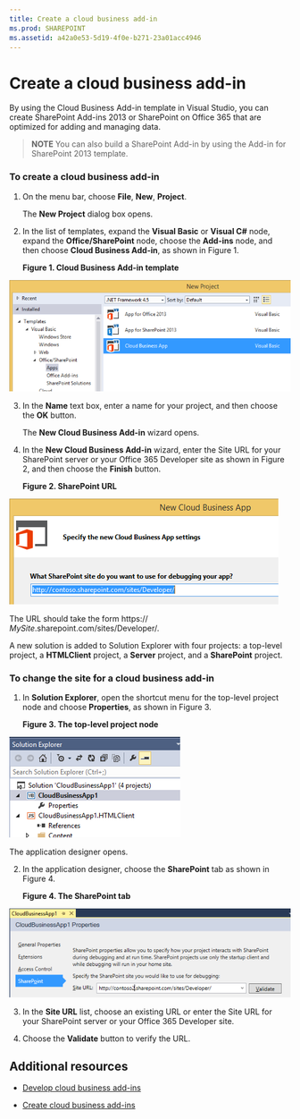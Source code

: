 ```yaml
---
title: Create a cloud business add-in
ms.prod: SHAREPOINT
ms.assetid: a42a0e53-5d19-4f0e-b271-23a01acc4946
---
```



# Create a cloud business add-in
By using the Cloud Business Add-in template in Visual Studio, you can create SharePoint Add-ins 2013 or SharePoint on Office 365 that are optimized for adding and managing data.
> **NOTE**
> You can also build a SharePoint Add-in by using the Add-in for SharePoint 2013 template. 





### To create a cloud business add-in


1. On the menu bar, choose **File**, **New**, **Project**.

    The **New Project** dialog box opens.


2. In the list of templates, expand the **Visual Basic** or **Visual C#** node, expand the **Office/SharePoint** node, choose the **Add-ins** node, and then choose **Cloud Business Add-in**, as shown in Figure 1.

   **Figure 1. Cloud Business Add-in template**



![Template for creating a Cloud Business App](images/CloudBusinessApptemplate.PNG)





3. In the **Name** text box, enter a name for your project, and then choose the **OK** button.

    The **New Cloud Business Add-in** wizard opens.


4. In the **New Cloud Business Add-in** wizard, enter the Site URL for your SharePoint server or your Office 365 Developer site as shown in Figure 2, and then choose the **Finish** button.

   **Figure 2. SharePoint URL**



![SharePoint URL](images/SiteURL.PNG)


The URL should take the form https://  _MySite_.sharepoint.com/sites/Developer/.

A new solution is added to Solution Explorer with four projects: a top-level project, a **HTMLClient** project, a **Server** project, and a **SharePoint** project.



### To change the site for a cloud business add-in


1. In **Solution Explorer**, open the shortcut menu for the top-level project node and choose **Properties**, as shown in Figure 3.

   **Figure 3. The top-level project node**



![The top level project node](images/Top-levelprojectnode.PNG)


The application designer opens.


2. In the application designer, choose the **SharePoint** tab as shown in Figure 4.

   **Figure 4. The SharePoint tab**



![The SharePoint properties tab](images/SharePointtab.PNG)





3. In the **Site URL** list, choose an existing URL or enter the Site URL for your SharePoint server or your Office 365 Developer site.


4. Choose the **Validate** button to verify the URL.



## Additional resources
<a name="bk_addresources"> </a>


-  [Develop cloud business add-ins](develop-cloud-business-add-ins.md)


-  [Create cloud business add-ins](create-cloud-business-add-ins.md)



